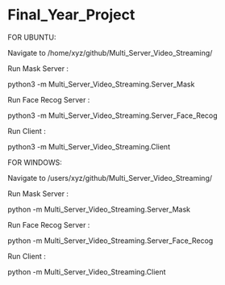 # Final_Year_Project


FOR UBUNTU:

Navigate to /home/xyz/github/Multi_Server_Video_Streaming/

Run Mask Server :

python3 -m Multi_Server_Video_Streaming.Server_Mask

Run Face Recog Server :

python3 -m Multi_Server_Video_Streaming.Server_Face_Recog

Run Client :

python3 -m Multi_Server_Video_Streaming.Client










FOR WINDOWS:

Navigate to /users/xyz/github/Multi_Server_Video_Streaming/

Run Mask Server :

python -m Multi_Server_Video_Streaming.Server_Mask

Run Face Recog Server :

python -m Multi_Server_Video_Streaming.Server_Face_Recog


Run Client :

python -m Multi_Server_Video_Streaming.Client
